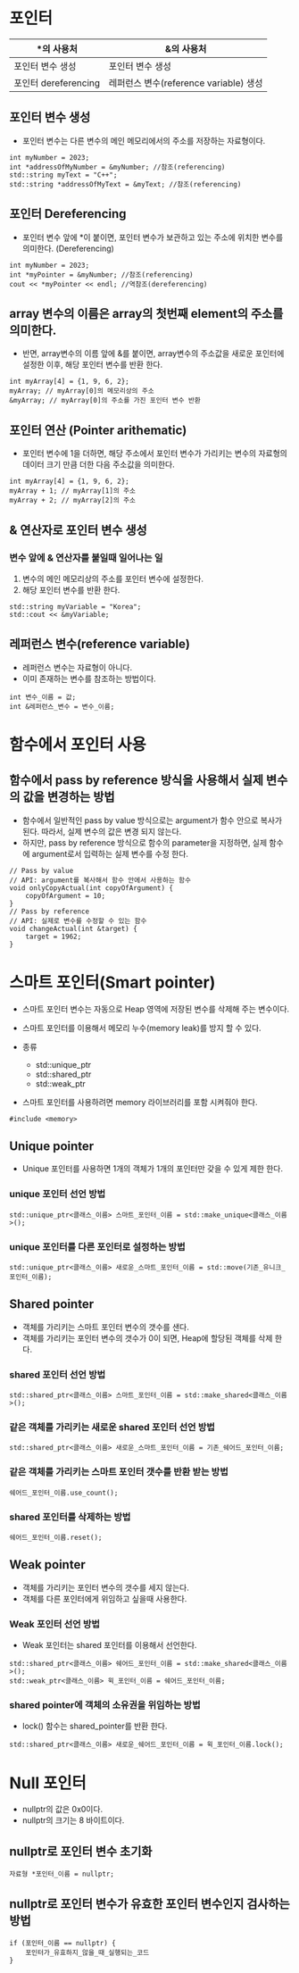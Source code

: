 # 포인터

| *의 사용처           | &의 사용처                             |
| -------------------- | -------------------------------------- |
| 포인터 변수 생성     | 포인터 변수 생성                       |
| 포인터 dereferencing | 레퍼런스 변수(reference variable) 생성 |

## 포인터 변수 생성

- 포인터 변수는 다른 변수의 메인 메모리에서의 주소를 저장하는 자료형이다.

```CC
int myNumber = 2023;
int *addressOfMyNumber = &myNumber; //참조(referencing)
std::string myText = "C++";
std::string *addressOfMyText = &myText; //참조(referencing)
```

## 포인터 Dereferencing

- 포인터 변수 앞에 *이 붙이면, 포인터 변수가 보관하고 있는 주소에 위치한 변수를
  의미한다. (Dereferencing)

```CC
int myNumber = 2023;
int *myPointer = &myNumber; //참조(referencing)
cout << *myPointer << endl; //역참조(dereferencing)
```

## array 변수의 이름은 array의 첫번째 element의 주소를 의미한다.

- 반면, array변수의 이름 앞에 &를 붙이면, array변수의 주소값을 새로운 포인터에
  설정한 이후, 해당 포인터 변수를 반환 한다.

```CC
int myArray[4] = {1, 9, 6, 2};
myArray; // myArray[0]의 메모리상의 주소
&myArray; // myArray[0]의 주소를 가진 포인터 변수 반환
```

## 포인터 연산 (Pointer arithematic)

- 포인터 변수에 1을 더하면, 해당 주소에서 포인터 변수가 가리키는 변수의 자료형의
  데이터 크기 만큼 더한 다음 주소값을 의미한다.

```CC
int myArray[4] = {1, 9, 6, 2};
myArray + 1; // myArray[1]의 주소
myArray + 2; // myArray[2]의 주소
```

## & 연산자로 포인터 변수 생성

### 변수 앞에 & 연산자를 붙일때 일어나는 일

1. 변수의 메인 메모리상의 주소를 포인터 변수에 설정한다.
2. 해당 포인터 변수를 반환 한다.

```CC
std::string myVariable = "Korea";
std::cout << &myVariable;
```

## 레퍼런스 변수(reference variable)

- 레퍼런스 변수는 자료형이 아니다.
- 이미 존재하는 변수를 참조하는 방법이다.

```CC
int 변수_이름 = 값;
int &레퍼런스_변수 = 변수_이름;
```

# 함수에서 포인터 사용

## 함수에서 pass by reference 방식을 사용해서 실제 변수의 값을 변경하는 방법

- 함수에서 일반적인 pass by value 방식으로는 argument가 함수 안으로 복사가 된다.
  따라서, 실제 변수의 값은 변경 되지 않는다.
- 하지만, pass by reference 방식으로 함수의 parameter을 지정하면, 실제 함수에
  argument로서 입력하는 실제 변수를 수정 한다.

```CC
// Pass by value
// API: argument를 복사해서 함수 안에서 사용하는 함수
void onlyCopyActual(int copyOfArgument) {
    copyOfArgument = 10;
}
// Pass by reference
// API: 실제로 변수를 수정할 수 있는 함수
void changeActual(int &target) {
    target = 1962;
}
```

# 스마트 포인터(Smart pointer)

- 스마트 포인터 변수는 자동으로 Heap 영역에 저장된 변수를 삭제해 주는 변수이다.
- 스마트 포인터를 이용해서 메모리 누수(memory leak)를 방지 할 수 있다.
- 종류
  - std::unique_ptr
  - std::shared_ptr
  - std::weak_ptr

- 스마트 포인터를 사용하려면 memory 라이브러리를 포함 시켜줘야 한다.

```CC
#include <memory>
```

## Unique pointer

- Unique 포인터를 사용하면 1개의 객체가 1개의 포인터만 갖을 수 있게 제한 한다.

### unique 포인터 선언 방법

```CC
std::unique_ptr<클래스_이름> 스마트_포인터_이름 = std::make_unique<클래스_이름>();
```

### unique 포인터를 다른 포인터로 설정하는 방법

```CC
std::unique_ptr<클래스_이름> 새로운_스마트_포인터_이름 = std::move(기존_유니크_포인터_이름);
```

## Shared pointer

- 객체를 가리키는 스마트 포인터 변수의 갯수를 샌다.
- 객체를 가리키는 포인터 변수의 갯수가 0이 되면, Heap에 할당된 객체를 삭제 한다.

### shared 포인터 선언 방법

```CC
std::shared_ptr<클래스_이름> 스마트_포인터_이름 = std::make_shared<클래스_이름>();
```

### 같은 객체를 가리키는 새로운 shared 포인터 선언 방법

```CC
std::shared_ptr<클래스_이름> 새로운_스마트_포인터_이름 = 기존_쉐어드_포인터_이름;
```

### 같은 객체를 가리키는 스마트 포인터 갯수를 반환 받는 방법

```CC
쉐어드_포인터_이름.use_count();
```

### shared 포인터를 삭제하는 방법

```CC
쉐어드_포인터_이름.reset();
```

## Weak pointer

- 객체를 가리키는 포인터 변수의 갯수를 세지 않는다.
- 객체를 다른 포인터에게 위임하고 싶을때 사용한다.

### Weak 포인터 선언 방법

- Weak 포인터는 shared 포인터를 이용해서 선언한다.

```CC
std::shared_ptr<클래스_이름> 쉐어드_포인터_이름 = std::make_shared<클래스_이름>();
std::weak_ptr<클래스_이름> 윅_포인터_이름 = 쉐어드_포인터_이름;
```

### shared pointer에 객체의 소유권을 위임하는 방법

- lock() 함수는 shared_pointer를 반환 한다.

```CC
std::shared_ptr<클래스_이름> 새로운_쉐어드_포인터_이름 = 윅_포인터_이름.lock();
```

# Null 포인터

- nullptr의 값은 0x0이다.
- nullptr의 크기는 8 바이트이다.

## nullptr로 포인터 변수 초기화

```CC
자료형 *포인터_이름 = nullptr;
```

## nullptr로 포인터 변수가 유효한 포인터 변수인지 검사하는 방법

```CC
if (포인터_이름 == nullptr) {
    포인터가_유효하지_않을_때_실행되는_코드
}
```
